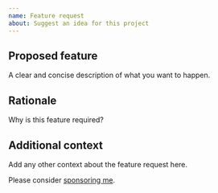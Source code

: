 ```yaml
---
name: Feature request
about: Suggest an idea for this project
---
```


## Proposed feature

A clear and concise description of what you want to happen.

## Rationale

Why is this feature required?

## Additional context

Add any other context about the feature request here.

Please consider [sponsoring me](https://github.com/sponsors/robertdebock).
